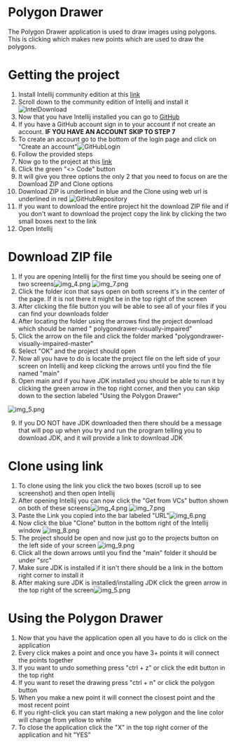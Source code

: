 # Polygon Drawer

The Polygon Drawer application is used to draw images using polygons. This is clicking which makes new points which are
used to draw the polygons.

# Getting the project

1. Install Intellij community edition at this [link](https://www.jetbrains.com/idea/download)
2. Scroll down to the community edition of Intellij and install it ![IntelDownload](img.png)
3. Now that you have Intellij installed you can go to [GitHub](https://github.com/login)
4. If you have a GitHub account sign in to your account if not create an account.  **IF YOU HAVE AN ACCOUNT SKIP TO STEP
   7**
5. To create an account go to the bottom of the login page and click on "Create an account"![GitHubLogin](img_2.png)
6. Follow the provided steps
7. Now go to the project at this [link](https://github.com/EPIC-Campus-LPS/polygondrawer-visually-impaired)
8. Click the green "<> Code" button
9. It will give you three options the only 2 that you need to focus on are the Download ZIP and Clone options
10. Download ZIP is underlined in blue and the Clone using web url is underlined in red ![GitHubRepository](img_3.png)
11. If you want to download the entire project hit the download ZIP file and if you don't want to download the project
    copy the link by clicking the two small boxes next to the link
12. Open Intellij

# Download ZIP file

1. If you are opening Intellij for the first time you should be seeing one of two
   screens![img_4.png](img_4.png) ![img_7.png](img_7.png)
2. Click the folder icon that says open on both screens it's in the center of the page. If it is not there it might be
   in the top right of the screen
3. After clicking the file button you will be able to see all of your files if you can find your downloads folder
4. After locating the folder using the arrows find the project download which should be named "
   polygondrawer-visually-impaired"
5. Click the arrow on the file and click the folder marked "polygondrawer-visually-impaired-master"
6. Select "OK" and the project should open
7. Now all you have to do is locate the project file on the left side of your screen on Intellij and keep clicking the
   arrows until you find the file named "main"
8. Open main and if you have JDK installed you should be able to run it by clicking the green arrow in the top right
   corner, and then you can skip down to the section labeled "Using the Polygon Drawer"

![img_5.png](img_5.png)

9. If you DO NOT have JDK downloaded then there should be a message that will pop up when you try and run the program
   telling you to download JDK, and it will provide a link to download JDK

# Clone using link

1. To clone using the link you click the two boxes (scroll up to see screenshot) and then open Intellij
2. After opening Intellij you can now click the "Get from VCs" button shown on both of these
   screens![img_4.png](img_4.png) ![img_7.png](img_7.png)
3. Paste the Link you copied into the bar labeled "URL"![img_6.png](img_6.png)
4. Now click the blue "Clone" button in the bottom right of the Intellij window ![img_8.png](img_8.png)
5. The project should be open and now just go to the projects button on the left side of your
   screen ![img_9.png](img_9.png)
6. Click all the down arrows until you find the "main" folder it should be under "src"
7. Make sure JDK is installed if it isn't there should be a link in the bottom right corner to install it
8. After making sure JDK is installed/installing JDK click the green arrow in the top right of the
   screen![img_5.png](img_5.png)

# Using the Polygon Drawer

1. Now that you have the application open all you have to do is click on the application
2. Every click makes a point and once you have 3+ points it will connect the points together
3. If you want to undo something press "ctrl + z" or click the edit button in the top right
4. If you want to reset the drawing press "ctrl + n" or click the polygon button
5. When you make a new point it will connect the closest point and the most recent point
6. If you right-click you can start making a new polygon and the line color will change from yellow to white
7. To close the application click the "X" in the top right corner of the application and hit "YES"